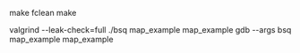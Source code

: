 make fclean
make

valgrind --leak-check=full ./bsq map_example map_example
gdb --args bsq map_example map_example

